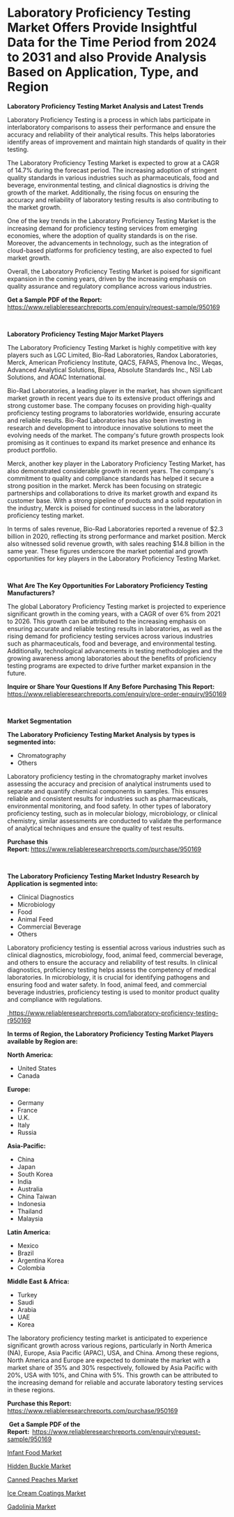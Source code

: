 <p><h1>Laboratory Proficiency Testing Market Offers Provide Insightful Data for the Time Period from 2024 to 2031 and also Provide Analysis Based on Application, Type, and Region</h1></p><p><strong>Laboratory Proficiency Testing Market Analysis and Latest Trends</strong></p>
<p><p>Laboratory Proficiency Testing is a process in which labs participate in interlaboratory comparisons to assess their performance and ensure the accuracy and reliability of their analytical results. This helps laboratories identify areas of improvement and maintain high standards of quality in their testing.</p><p>The Laboratory Proficiency Testing Market is expected to grow at a CAGR of 14.7% during the forecast period. The increasing adoption of stringent quality standards in various industries such as pharmaceuticals, food and beverage, environmental testing, and clinical diagnostics is driving the growth of the market. Additionally, the rising focus on ensuring the accuracy and reliability of laboratory testing results is also contributing to the market growth.</p><p>One of the key trends in the Laboratory Proficiency Testing Market is the increasing demand for proficiency testing services from emerging economies, where the adoption of quality standards is on the rise. Moreover, the advancements in technology, such as the integration of cloud-based platforms for proficiency testing, are also expected to fuel market growth.</p><p>Overall, the Laboratory Proficiency Testing Market is poised for significant expansion in the coming years, driven by the increasing emphasis on quality assurance and regulatory compliance across various industries.</p></p>
<p><strong>Get a Sample PDF of the Report:&nbsp;</strong> <a href="https://www.reliableresearchreports.com/enquiry/request-sample/950169">https://www.reliableresearchreports.com/enquiry/request-sample/950169</a></p>
<p>&nbsp;</p>
<p><strong>Laboratory Proficiency Testing Major Market Players</strong></p>
<p><p>The Laboratory Proficiency Testing Market is highly competitive with key players such as LGC Limited, Bio-Rad Laboratories, Randox Laboratories, Merck, American Proficiency Institute, QACS, FAPAS, Phenova Inc., Weqas, Advanced Analytical Solutions, Bipea, Absolute Standards Inc., NSI Lab Solutions, and AOAC International.</p><p>Bio-Rad Laboratories, a leading player in the market, has shown significant market growth in recent years due to its extensive product offerings and strong customer base. The company focuses on providing high-quality proficiency testing programs to laboratories worldwide, ensuring accurate and reliable results. Bio-Rad Laboratories has also been investing in research and development to introduce innovative solutions to meet the evolving needs of the market. The company's future growth prospects look promising as it continues to expand its market presence and enhance its product portfolio.</p><p>Merck, another key player in the Laboratory Proficiency Testing Market, has also demonstrated considerable growth in recent years. The company's commitment to quality and compliance standards has helped it secure a strong position in the market. Merck has been focusing on strategic partnerships and collaborations to drive its market growth and expand its customer base. With a strong pipeline of products and a solid reputation in the industry, Merck is poised for continued success in the laboratory proficiency testing market.</p><p>In terms of sales revenue, Bio-Rad Laboratories reported a revenue of $2.3 billion in 2020, reflecting its strong performance and market position. Merck also witnessed solid revenue growth, with sales reaching $14.8 billion in the same year. These figures underscore the market potential and growth opportunities for key players in the Laboratory Proficiency Testing Market.</p></p>
<p>&nbsp;</p>
<p><strong>What Are The Key Opportunities For Laboratory Proficiency Testing Manufacturers?</strong></p>
<p><p>The global Laboratory Proficiency Testing market is projected to experience significant growth in the coming years, with a CAGR of over 6% from 2021 to 2026. This growth can be attributed to the increasing emphasis on ensuring accurate and reliable testing results in laboratories, as well as the rising demand for proficiency testing services across various industries such as pharmaceuticals, food and beverage, and environmental testing. Additionally, technological advancements in testing methodologies and the growing awareness among laboratories about the benefits of proficiency testing programs are expected to drive further market expansion in the future.</p></p>
<p><strong>Inquire or Share Your Questions If Any Before Purchasing This Report:</strong> <a href="https://www.reliableresearchreports.com/enquiry/pre-order-enquiry/950169">https://www.reliableresearchreports.com/enquiry/pre-order-enquiry/950169</a></p>
<p>&nbsp;</p>
<p><strong>Market Segmentation</strong></p>
<p><strong>The Laboratory Proficiency Testing Market Analysis by types is segmented into:</strong></p>
<p><ul><li>Chromatography</li><li>Others</li></ul></p>
<p><p>Laboratory proficiency testing in the chromatography market involves assessing the accuracy and precision of analytical instruments used to separate and quantify chemical components in samples. This ensures reliable and consistent results for industries such as pharmaceuticals, environmental monitoring, and food safety. In other types of laboratory proficiency testing, such as in molecular biology, microbiology, or clinical chemistry, similar assessments are conducted to validate the performance of analytical techniques and ensure the quality of test results.</p></p>
<p><strong>Purchase this Report:&nbsp;</strong><a href="https://www.reliableresearchreports.com/purchase/950169">https://www.reliableresearchreports.com/purchase/950169</a></p>
<p>&nbsp;</p>
<p><strong>The Laboratory Proficiency Testing Market Industry Research by Application is segmented into:</strong></p>
<p><ul><li>Clinical Diagnostics</li><li>Microbiology</li><li>Food</li><li>Animal Feed</li><li>Commercial Beverage</li><li>Others</li></ul></p>
<p><p>Laboratory proficiency testing is essential across various industries such as clinical diagnostics, microbiology, food, animal feed, commercial beverage, and others to ensure the accuracy and reliability of test results. In clinical diagnostics, proficiency testing helps assess the competency of medical laboratories. In microbiology, it is crucial for identifying pathogens and ensuring food and water safety. In food, animal feed, and commercial beverage industries, proficiency testing is used to monitor product quality and compliance with regulations.</p></p>
<p><a href="https://www.reliableresearchreports.com/laboratory-proficiency-testing-r950169">&nbsp;https://www.reliableresearchreports.com/laboratory-proficiency-testing-r950169</a></p>
<p><strong>In terms of Region, the Laboratory Proficiency Testing Market Players available by Region are:</strong></p>
<p>
    <p> <strong> North America: </strong>
        <ul>
            <li>United States</li>
            <li>Canada</li>
        </ul>
        </p> 
    <p> <strong> Europe: </strong>
        <ul>
            <li>Germany</li>
            <li>France</li>
            <li>U.K.</li>
            <li>Italy</li>
            <li>Russia</li>
        </ul>
        </p> 
    <p> <strong> Asia-Pacific: </strong>
        <ul>
            <li>China</li>
            <li>Japan</li>
            <li>South Korea</li>
            <li>India</li>
            <li>Australia</li>
            <li>China Taiwan</li>
            <li>Indonesia</li>
            <li>Thailand</li>
            <li>Malaysia</li>
        </ul>
        </p> 
    <p> <strong> Latin America: </strong>
        <ul>
            <li>Mexico</li>
            <li>Brazil</li>
            <li>Argentina Korea</li>
            <li>Colombia</li>
        </ul>
        </p> 
    <p> <strong> Middle East & Africa: </strong>
        <ul>
            <li>Turkey</li>
            <li>Saudi</li>
            <li>Arabia</li>
            <li>UAE</li>
            <li>Korea</li>
        </ul>
    </p>
    </p>
<p><p>The laboratory proficiency testing market is anticipated to experience significant growth across various regions, particularly in North America (NA), Europe, Asia Pacific (APAC), USA, and China. Among these regions, North America and Europe are expected to dominate the market with a market share of 35% and 30% respectively, followed by Asia Pacific with 20%, USA with 10%, and China with 5%. This growth can be attributed to the increasing demand for reliable and accurate laboratory testing services in these regions.</p></p>
<p><strong>Purchase this Report: </strong><a href="https://www.reliableresearchreports.com/purchase/950169">https://www.reliableresearchreports.com/purchase/950169</a></p>
<p>&nbsp;<strong>Get a Sample PDF of the Report:&nbsp;&nbsp;</strong><a href="https://www.reliableresearchreports.com/enquiry/request-sample/950169">https://www.reliableresearchreports.com/enquiry/request-sample/950169</a></p>
<p><strong></strong></p>
<p><p><a href="https://medium.com/@alishaseffanie64/global-infant-food-market-size-is-expected-to-experience-a-cagr-of-5-5-d017cd789679">Infant Food Market</a></p><p><a href="https://github.com/labibmmn112/Market-Research-Report-List-1/blob/main/hidden-buckle-market.md">Hidden Buckle Market</a></p><p><a href="https://medium.com/@justin.wright5348/insights-into-the-canned-peaches-market-market-players-market-size-geographical-regions-and-4f9ed78d6fe7">Canned Peaches Market</a></p><p><a href="https://medium.com/@tracey.skinner9085/ice-cream-coatings-market-market-segmentation-geographical-regions-and-market-forcast-till-2031-5a7662f13eeb">Ice Cream Coatings Market</a></p><p><a href="https://github.com/vregtldg37/Market-Research-Report-List-1/blob/main/gadolinia-market.md">Gadolinia Market</a></p></p>